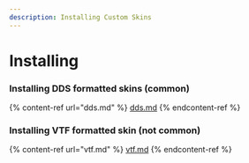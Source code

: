 ```yaml
---
description: Installing Custom Skins
---
```


# Installing

### Installing DDS formatted skins (common)

{% content-ref url="dds.md" %}
[dds.md](dds.md)
{% endcontent-ref %}

### Installing VTF formatted skin (not common)

{% content-ref url="vtf.md" %}
[vtf.md](vtf.md)
{% endcontent-ref %}
